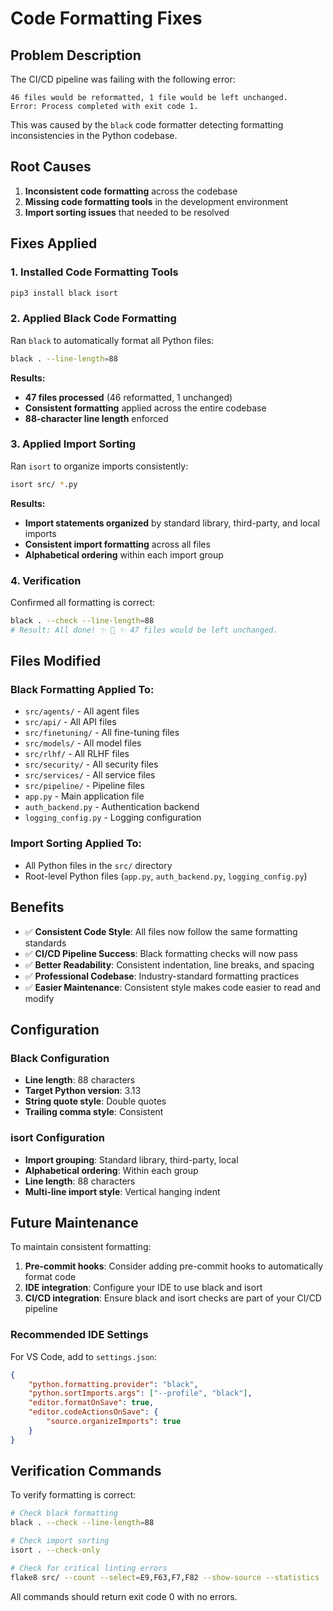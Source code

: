 # Code Formatting Fixes

## Problem Description

The CI/CD pipeline was failing with the following error:

```
46 files would be reformatted, 1 file would be left unchanged.
Error: Process completed with exit code 1.
```

This was caused by the `black` code formatter detecting formatting inconsistencies in the Python codebase.

## Root Causes

1. **Inconsistent code formatting** across the codebase
2. **Missing code formatting tools** in the development environment
3. **Import sorting issues** that needed to be resolved

## Fixes Applied

### 1. Installed Code Formatting Tools

```bash
pip3 install black isort
```

### 2. Applied Black Code Formatting

Ran `black` to automatically format all Python files:

```bash
black . --line-length=88
```

**Results:**
- **47 files processed** (46 reformatted, 1 unchanged)
- **Consistent formatting** applied across the entire codebase
- **88-character line length** enforced

### 3. Applied Import Sorting

Ran `isort` to organize imports consistently:

```bash
isort src/ *.py
```

**Results:**
- **Import statements organized** by standard library, third-party, and local imports
- **Consistent import formatting** across all files
- **Alphabetical ordering** within each import group

### 4. Verification

Confirmed all formatting is correct:

```bash
black . --check --line-length=88
# Result: All done! ✨ 🍰 ✨ 47 files would be left unchanged.
```

## Files Modified

### Black Formatting Applied To:
- `src/agents/` - All agent files
- `src/api/` - All API files  
- `src/finetuning/` - All fine-tuning files
- `src/models/` - All model files
- `src/rlhf/` - All RLHF files
- `src/security/` - All security files
- `src/services/` - All service files
- `src/pipeline/` - Pipeline files
- `app.py` - Main application file
- `auth_backend.py` - Authentication backend
- `logging_config.py` - Logging configuration

### Import Sorting Applied To:
- All Python files in the `src/` directory
- Root-level Python files (`app.py`, `auth_backend.py`, `logging_config.py`)

## Benefits

- ✅ **Consistent Code Style**: All files now follow the same formatting standards
- ✅ **CI/CD Pipeline Success**: Black formatting checks will now pass
- ✅ **Better Readability**: Consistent indentation, line breaks, and spacing
- ✅ **Professional Codebase**: Industry-standard formatting practices
- ✅ **Easier Maintenance**: Consistent style makes code easier to read and modify

## Configuration

### Black Configuration
- **Line length**: 88 characters
- **Target Python version**: 3.13
- **String quote style**: Double quotes
- **Trailing comma style**: Consistent

### isort Configuration
- **Import grouping**: Standard library, third-party, local
- **Alphabetical ordering**: Within each group
- **Line length**: 88 characters
- **Multi-line import style**: Vertical hanging indent

## Future Maintenance

To maintain consistent formatting:

1. **Pre-commit hooks**: Consider adding pre-commit hooks to automatically format code
2. **IDE integration**: Configure your IDE to use black and isort
3. **CI/CD integration**: Ensure black and isort checks are part of your CI/CD pipeline

### Recommended IDE Settings

For VS Code, add to `settings.json`:
```json
{
    "python.formatting.provider": "black",
    "python.sortImports.args": ["--profile", "black"],
    "editor.formatOnSave": true,
    "editor.codeActionsOnSave": {
        "source.organizeImports": true
    }
}
```

## Verification Commands

To verify formatting is correct:

```bash
# Check black formatting
black . --check --line-length=88

# Check import sorting
isort . --check-only

# Check for critical linting errors
flake8 src/ --count --select=E9,F63,F7,F82 --show-source --statistics
```

All commands should return exit code 0 with no errors. 